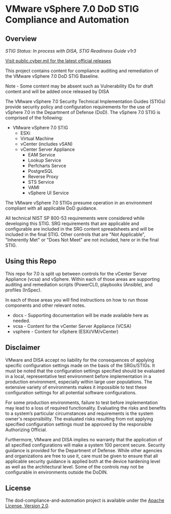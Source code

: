# VMware vSphere 7.0 DoD STIG Compliance and Automation

## Overview
*STIG Status: In process with DISA, STIG Readiness Guide v1r3*

[Visit public.cyber.mil for the latest official releases](https://public.cyber.mil/stigs/)

This project contains content for compliance auditing and remediation of the VMware vSphere 7.0 DoD STIG Baseline.

Note - Some content may be absent such as Vulnerability IDs for draft content and will be added once released by DISA  

The VMware vSphere 7.0 Security Technical Implementation Guides (STIGs) provide security policy and configuration requirements for the use of vSphere 7.0 in the Department of Defense (DoD). The vSphere 7.0 STIG is comprised of the following:

- VMware vSphere 7.0 STIG
  - ESXi
  - Virtual Machine
  - vCenter (includes vSAN)
  - vCenter Server Appliance
    - EAM Service
    - Lookup Service
    - Perfcharts Servce
    - PostgreSQL
    - Reverse Proxy
    - STS Service
    - VAMI
    - vSphere UI Service

The VMware vSphere 7.0 STIGs presume operation in an environment compliant with all applicable DoD guidance.

All technical NIST SP 800-53 requirements were considered while developing this STIG. SRG requirements that are applicable and configurable are included in the SRG content spreadsheets and will be included in the final STIG. Other controls that are "Not Applicable", "Inherently Met" or "Does Not Meet" are not included, here or in the final STIG.

## Using this Repo

This repo for 7.0 is split up between controls for the vCenter Server Appliance (vcsa) and vSphere.  Within each of those areas are supporting auditing and remediation scripts (PowerCLI), playbooks (Ansible), and profiles (InSpec).  

In each of those areas you will find instructions on how to run those components and other relevant notes.  

- docs - Supporting documentation will be made available here as needed.
- vcsa - Content for the vCenter Server Appliance (VCSA)
- vsphere - Content for vSphere (ESXi/VM/vCenter)

## Disclaimer

VMware and DISA accept no liability for the consequences of applying specific configuration settings made on the basis of the SRGs/STIGs. It must be noted that the configuration settings specified should be evaluated in a local, representative test environment before implementation in a production environment, especially within large user populations. The extensive variety of environments makes it impossible to test these configuration settings for all potential software configurations.

For some production environments, failure to test before implementation may lead to a loss of required functionality. Evaluating the risks and benefits to a system’s particular circumstances and requirements is the system owner's responsibility. The evaluated risks resulting from not applying specified configuration settings must be approved by the responsible Authorizing Official.

Furthermore, VMware and DISA implies no warranty that the application of all specified configurations will make a system 100 percent secure. Security guidance is provided for the Department of Defense. While other agencies and organizations are free to use it, care must be given to ensure that all applicable security guidance is applied both at the device hardening level as well as the architectural level. Some of the controls may not be configurable in environments outside the DoDIN.

## License

The dod-compliance-and-automation project is available under the [Apache License, Version 2.0](LICENSE).
